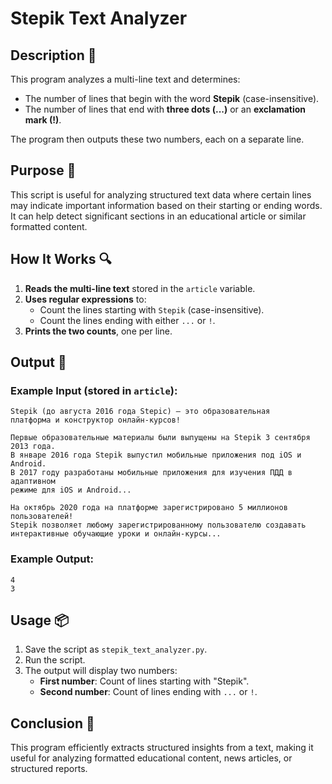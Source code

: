 # Stepik Text Analyzer

## Description 📝

This program analyzes a multi-line text and determines:

-   The number of lines that begin with the word **Stepik** (case-insensitive).
-   The number of lines that end with **three dots (...)** or an **exclamation mark (!)**.

The program then outputs these two numbers, each on a separate line.

## Purpose 🎯

This script is useful for analyzing structured text data where certain lines may indicate important information based on their starting or ending words. It can help detect significant sections in an educational article or similar formatted content.

## How It Works 🔍

1. **Reads the multi-line text** stored in the `article` variable.
2. **Uses regular expressions** to:
    - Count the lines starting with `Stepik` (case-insensitive).
    - Count the lines ending with either `...` or `!`.
3. **Prints the two counts**, one per line.

## Output 📜

### Example Input (stored in `article`):

```text
Stepik (до августа 2016 года Stepic) — это образовательная
платформа и конструктор онлайн-курсов!

Первые образовательные материалы были выпущены на Stepik 3 сентября 2013 года.
В январе 2016 года Stepik выпустил мобильные приложения под iOS и Android.
В 2017 году разработаны мобильные приложения для изучения ПДД в адаптивном
режиме для iOS и Android...

На октябрь 2020 года на платформе зарегистрировано 5 миллионов пользователей!
Stepik позволяет любому зарегистрированному пользователю создавать
интерактивные обучающие уроки и онлайн-курсы...
```

### Example Output:

```text
4
3
```

## Usage 📦

1. Save the script as `stepik_text_analyzer.py`.
2. Run the script.
3. The output will display two numbers:
    - **First number**: Count of lines starting with "Stepik".
    - **Second number**: Count of lines ending with `...` or `!`.

## Conclusion 🚀

This program efficiently extracts structured insights from a text, making it useful for analyzing formatted educational content, news articles, or structured reports.
